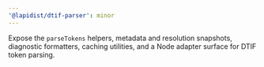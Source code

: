 ```yaml
---
'@lapidist/dtif-parser': minor
---
```


Expose the `parseTokens` helpers, metadata and resolution snapshots, diagnostic formatters, caching utilities, and a Node adapter surface for DTIF token parsing.
